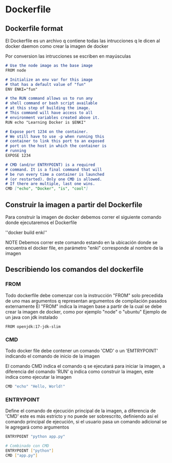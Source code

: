 # Dockerfile 

## Dockerfile format

El Dockerfile es un archivo q contiene todas las intrucciones q le dicen al docker daemon como crear la imagen de docker

Por conversion las intrucciones se escriben en mayúsculas 

```md
# Use the node image as the base image
FROM node

# Initialize an env var for this image
# that has a default value of "fun"
ENV ENKI="fun"

# the RUN command allows us to run any
# shell command or bash script available
# at this step of building the image.
# This command will have access to all
# environment variables created above it.
RUN echo "Learning Docker is $ENKI"

# Expose port 1234 on the container.
# We still have to use -p when running this
# container to link this port to an exposed
# port on the host in which the container is
# running
EXPOSE 1234

# CMD (and/or ENTRYPOINT) is a required
# command. It is a final command that will
# be run every time a container is launched
# (or restarted). Only one CMD is allowed.
# If there are multiple, last one wins.
CMD ["echo", "Docker", "is", "cool"]
```

## Construir la imagen a partir del Dockerfile

Para construir la imagen de docker debemos correr el siguiente comando donde ejecutaremos el Dockerfile

''docker build enki''

NOTE
Debemos correr este comando estando en la ubicación donde se encuentra el docker file, en parámetro "enki" corresponde al nombre de la imagen


## Describiendo los comandos del dockerfile

### FROM

Todo dockerfile debe comenzar con la instrucción "FROM" solo precedida de uno mas argumentos q representan argumentos de compilación pasados externamente
 El "FROM" indica la imagen base a partir de la cual se debe crear la imagen de docker, como por ejemplo "node" o "ubuntu" 
Ejemplo de un java con jdk instalado
```
FROM openjdk:17-jdk-slim
```

### CMD
Todo docker file debe contener un comando 'CMD' o un 'EMTRYPOINT' indicando el comando de inicio de la imagen

El comando CMD indica el comando q se ejecutará para iniciar la imagen, a diferencia del comando 'RUN' q indica como construir la imagen, este indica como ejecutar la imagen 

```sh
CMD "echo" "Hello, World!"
```

### ENTRYPOINT

Define el comando de ejecución principal de la imagen, a diferencia de 'CMD' este es más estricto y no puede ser sobrescrito, definiendo así el comando principal de ejecución, si el usuario pasa un comando adicional se le agregará como argumentos 

```sh
ENTRYPOINT "python app.py"

# Combinado con CMD
ENTRYPOINT ["python"]
CMD ["app.py"]
```